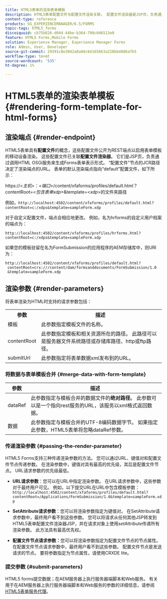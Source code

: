 ```yaml
---
title: HTML5表单的渲染表单模板
description: HTML5表单配置文件与配置文件渲染关联。 配置文件渲染器是JSP页，负责通过调用HTML OSGi服务来生成表单的Forms表示形式。
content-type: reference
products: SG_EXPERIENCEMANAGER/6.5/FORMS
topic-tags: hTML5_forms
discoiquuid: cb75b826-d044-44be-b364-790c046513e0
feature: HTML5 Forms,Mobile Forms
solution: Experience Manager, Experience Manager Forms
role: Admin, User, Developer
source-git-commit: 29391c8e3042a8a04c64165663a228bb4886afb5
workflow-type: tm+mt
source-wordcount: '535'
ht-degree: 1%

---
```


# HTML5表单的渲染表单模板 {#rendering-form-template-for-html-forms}

## 渲染端点 {#render-endpoint}

HTML5表单具有&#x200B;**配置文件**&#x200B;的概念，这些配置文件公开为REST端点以启用表单模板的移动设备渲染。 这些配置文件已关联&#x200B;**配置文件渲染器**。 它们是JSP页，负责通过调用HTML OSGi服务来生成Forms表单表示形式。 “配置文件”节点的JCR路径决定了渲染端点的URL。 表单的默认渲染端点指向“default”配置文件，如下所示：

https://&lt;*主机*>：&lt;*端口*>/content/xfaforms/profiles/default.html？contentRoot=&lt;*包含表单xdp*>&amp;template=&lt;*xdp*>的文件夹路径

例如，`http://localhost:4502/content/xfaforms/profiles/default.html?contentRoot=c:/xdps&template=sampleForm.xdp`

对于自定义配置文件，端点会相应地更改。 例如，名为hrforms的自定义用户档案的端点为：

`http://localhost:4502/content/xfaforms/profiles/hrforms.html?contentRoot=c:/xdps&template=sampleForm.xdp`

如果您的模板驻留在名为FormSubmission的应用程序的AEM存储库中，则URI为：

```http
http://localhost:4502/content/xfaforms/profiles/default.html?
 contentRoot=crx:///content/dam/formsanddocuments/FormSubmission/1.0
 &template=sampleForm.xdp
```

## 渲染参数 {#render-parameters}

将表单渲染为HTML时支持的请求参数包括：

<table>
 <tbody>
  <tr>
   <th><strong>参数 </strong></th>
   <th><strong>描述</strong></th>
  </tr>
  <tr>
   <td>模板<br /> </td>
   <td>此参数指定模板文件的名称。<br /> </td>
  </tr>
  <tr>
   <td>contentRoot<br /> </td>
   <td>此参数指定模板和相关资源所在的路径。 此路径可以是服务器文件系统路径或存储库路径、http或ftp路径。<br /> </td>
  </tr>
  <tr>
   <td>submitUrl<br /> </td>
   <td>此参数指定将表单数据xml发布到的URL。<br /> </td>
  </tr>
 </tbody>
</table>

### 将数据与表单模板合并 {#merge-data-with-form-template}

| 参数 | 描述 |
|---|---|
| dataRef | 此参数指定与模板合并的数据文件的&#x200B;**绝对路径**。 此参数可以是一个指向rest服务的URL，该服务以xml格式返回数据。 |
| 数据 | 此参数指定与模板合并的UTF-8编码数据字节。 如果指定此参数，HTML5表单将忽略dataRef参数。 |

### 传递渲染参数 {#passing-the-render-parameter}

HTML5 Forms支持三种传递渲染参数的方法。 您可以通过URL、键值对和配置文件节点传递参数。 在渲染参数中，键值对具有最高的优先级，其后是配置文件节点。 URL请求参数的优先级最低。

* **URL请求参数**：您可以在URL中指定渲染参数。 在URL请求参数中，这些参数对于最终用户可见。 例如，以下提交URL在URL中包含模板参数： `http://localhost:4502/content/xfaforms/profiles/default.html?contentRoot=/Applications/FormSubmission/1.0&template=sampleForm.xdp`

* **SetAttribute请求参数**：您可以将渲染参数指定为键值对。 在SetAttribute请求参数中，最终用户看不到这些参数。 您可以将请求从任何其他JSP转发到HTML5表单配置文件渲染器JSP，并在请求对象上使用&#x200B;*setAttribute*&#x200B;传递所有渲染参数。 此方法具有最高优先权。

* **配置文件节点请求参数：**&#x200B;您可以将渲染参数指定为配置文件节点的节点属性。 在配置文件节点请求参数中，最终用户看不到这些参数。 配置文件节点是发送请求的节点。 要将参数指定为节点属性，请使用CRXDE lite。

### 提交参数 {#submit-parameters}

HTML5 forms提交数据；在AEM服务器上执行服务器端脚本和Web服务。 有关用于在AEM服务器上执行服务器端脚本和Web服务的参数的详细信息，请参阅[HTML5表单服务代理](/help/forms/using/service-proxy.md)。
